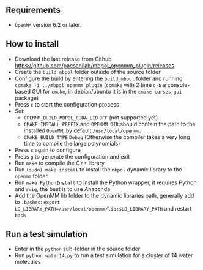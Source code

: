## Requirements

* `OpenMM` version 6.2 or later. 

## How to install

* Download the last release from Github <https://github.com/paesanilab/mbpol_openmm_plugin/releases>
* Create the `build_mbpol` folder outside of the source folder
* Configure the build by entering the `build_mbpol` folder and running `ccmake -i ../mbpol_openmm_plugin` (`ccmake` with 2 time `c` is a console-based GUI for `cmake`, in debian/ubuntu it is in the `cmake-curses-gui` package)
* Press `c` to start the configuration process
* Set:
  * `OPENMM_BUILD_MBPOL_CUDA_LIB`  `OFF` (not supported yet)
  * `CMAKE_INSTALL_PREFIX` and `OPENMM_DIR` should contain the path to the installed `OpenMM`, by default `/usr/local/openmm`.
  * `CMAKE_BUILD_TYPE` `Debug` (Otherwise the compiler takes a very long time to compile the large polynomials)
* Press `c` again to configure
* Press `g` to generate the configuration and exit
* Run `make` to compile the C++ library
* Run `(sudo) make install` to install the `mbpol` dynamic library to the
  `openmm` folder
* Run `make PythonInstall` to install the Python wrapper, it requires
  Python and `swig`, the best is to use Anaconda
* Add the OpenMM lib folder to the dynamic libraries path, generally add to `.bashrc`: `export LD_LIBRARY_PATH=/usr/local/openmm/lib:$LD_LIBRARY_PATH` and restart `bash`

## Run a test simulation

* Enter in the `python` sub-folder in the source folder
* Run `python water14.py` to run a test simulation for a cluster of 14 water molecules
